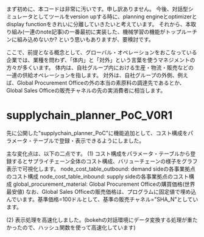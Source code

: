 まず初めに、本コードは非常に汚いです。申し訳ありません。
今後、対話型シミュレータとしてツールをversion upする時に、planning engineとoptimizerとdisplay functionをきれいに分離していきたいと考えています。
それから、本取り組み(一連のnote記事)の一番最初に実装した、機械学習の機能がトップルーチンに組み込めないか? という思いもありますが、要検討です。

ここで、前提となる概念として、グローバル・オペレーションをおこなっている企業では、業種を問わず、「体内」と「対外」という言葉を使うマネジメントの方々が多くいます。
体内は、自社グループ内における生産・物流・販売などの一連の供給オペレーションを指します。
対外は、自社グループの外側、例えば、Global Procurement Officeの外の本当の素原料の調達先であるとか、Global Sales Officeの販売チャネルの先の実消費者に相当します。

# supplychain_planner_PoC_V0R1
先に公開した"supplychain_planner_PoC"に機能追加として、コスト構成をパラメータ・テーブルで登録・表示できるようにしました。

主な変化点は、以下の二点です。
(1) コスト構成をパラメータ・テーブルから登録するとサプライチェーン全体のコスト構成、バリューチェーンの様子をグラフ表示で可視化します。
node_cost_table_outbound: demand sideの各事業拠点のコスト構成
node_cost_table_inbound: supply sideの各事業拠点のコスト構成
global_procurement_material: Global Procurement Officeの購買価格(世界最安値)
なお、Global Sales Officeの販売価格は、プログラムに固定値で埋め込んでいます。基準価格=100ドルとして、基準の販売チャネル="SHA_N"としています。

(2) 表示処理を高速化しました。(bokehの対話環境にデータ変換する処理が重たかったので、ハッシュ関数を使って高速化しています)

